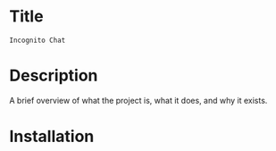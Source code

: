 # Title
    Incognito Chat

# Description
A brief overview of what the project is, what it does, and why it exists.

# Installation
